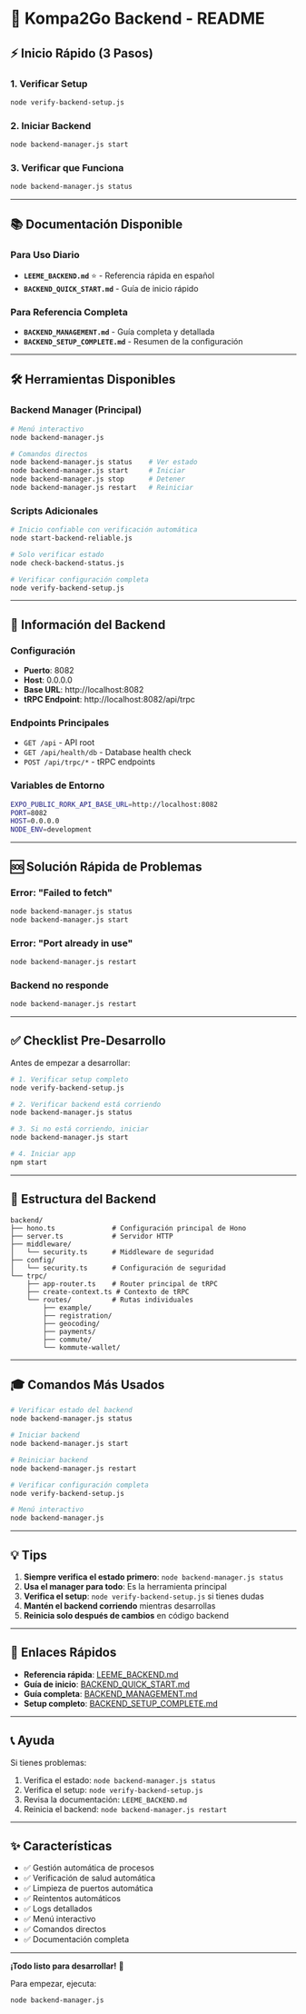 # 🚀 Kompa2Go Backend - README

## ⚡ Inicio Rápido (3 Pasos)

### 1. Verificar Setup
```bash
node verify-backend-setup.js
```

### 2. Iniciar Backend
```bash
node backend-manager.js start
```

### 3. Verificar que Funciona
```bash
node backend-manager.js status
```

---

## 📚 Documentación Disponible

### Para Uso Diario
- **`LEEME_BACKEND.md`** ⭐ - Referencia rápida en español
- **`BACKEND_QUICK_START.md`** - Guía de inicio rápido

### Para Referencia Completa
- **`BACKEND_MANAGEMENT.md`** - Guía completa y detallada
- **`BACKEND_SETUP_COMPLETE.md`** - Resumen de la configuración

---

## 🛠️ Herramientas Disponibles

### Backend Manager (Principal)
```bash
# Menú interactivo
node backend-manager.js

# Comandos directos
node backend-manager.js status    # Ver estado
node backend-manager.js start     # Iniciar
node backend-manager.js stop      # Detener
node backend-manager.js restart   # Reiniciar
```

### Scripts Adicionales
```bash
# Inicio confiable con verificación automática
node start-backend-reliable.js

# Solo verificar estado
node check-backend-status.js

# Verificar configuración completa
node verify-backend-setup.js
```

---

## 🎯 Información del Backend

### Configuración
- **Puerto**: 8082
- **Host**: 0.0.0.0
- **Base URL**: http://localhost:8082
- **tRPC Endpoint**: http://localhost:8082/api/trpc

### Endpoints Principales
- `GET /api` - API root
- `GET /api/health/db` - Database health check
- `POST /api/trpc/*` - tRPC endpoints

### Variables de Entorno
```bash
EXPO_PUBLIC_RORK_API_BASE_URL=http://localhost:8082
PORT=8082
HOST=0.0.0.0
NODE_ENV=development
```

---

## 🆘 Solución Rápida de Problemas

### Error: "Failed to fetch"
```bash
node backend-manager.js status
node backend-manager.js start
```

### Error: "Port already in use"
```bash
node backend-manager.js restart
```

### Backend no responde
```bash
node backend-manager.js restart
```

---

## ✅ Checklist Pre-Desarrollo

Antes de empezar a desarrollar:

```bash
# 1. Verificar setup completo
node verify-backend-setup.js

# 2. Verificar backend está corriendo
node backend-manager.js status

# 3. Si no está corriendo, iniciar
node backend-manager.js start

# 4. Iniciar app
npm start
```

---

## 📁 Estructura del Backend

```
backend/
├── hono.ts              # Configuración principal de Hono
├── server.ts            # Servidor HTTP
├── middleware/
│   └── security.ts      # Middleware de seguridad
├── config/
│   └── security.ts      # Configuración de seguridad
└── trpc/
    ├── app-router.ts    # Router principal de tRPC
    ├── create-context.ts # Contexto de tRPC
    └── routes/          # Rutas individuales
        ├── example/
        ├── registration/
        ├── geocoding/
        ├── payments/
        ├── commute/
        └── kommute-wallet/
```

---

## 🎓 Comandos Más Usados

```bash
# Verificar estado del backend
node backend-manager.js status

# Iniciar backend
node backend-manager.js start

# Reiniciar backend
node backend-manager.js restart

# Verificar configuración completa
node verify-backend-setup.js

# Menú interactivo
node backend-manager.js
```

---

## 💡 Tips

1. **Siempre verifica el estado primero**: `node backend-manager.js status`
2. **Usa el manager para todo**: Es la herramienta principal
3. **Verifica el setup**: `node verify-backend-setup.js` si tienes dudas
4. **Mantén el backend corriendo** mientras desarrollas
5. **Reinicia solo después de cambios** en código backend

---

## 🔗 Enlaces Rápidos

- **Referencia rápida**: [LEEME_BACKEND.md](./LEEME_BACKEND.md)
- **Guía de inicio**: [BACKEND_QUICK_START.md](./BACKEND_QUICK_START.md)
- **Guía completa**: [BACKEND_MANAGEMENT.md](./BACKEND_MANAGEMENT.md)
- **Setup completo**: [BACKEND_SETUP_COMPLETE.md](./BACKEND_SETUP_COMPLETE.md)

---

## 📞 Ayuda

Si tienes problemas:

1. Verifica el estado: `node backend-manager.js status`
2. Verifica el setup: `node verify-backend-setup.js`
3. Revisa la documentación: `LEEME_BACKEND.md`
4. Reinicia el backend: `node backend-manager.js restart`

---

## ✨ Características

- ✅ Gestión automática de procesos
- ✅ Verificación de salud automática
- ✅ Limpieza de puertos automática
- ✅ Reintentos automáticos
- ✅ Logs detallados
- ✅ Menú interactivo
- ✅ Comandos directos
- ✅ Documentación completa

---

**¡Todo listo para desarrollar!** 🎉

Para empezar, ejecuta:
```bash
node backend-manager.js
```
